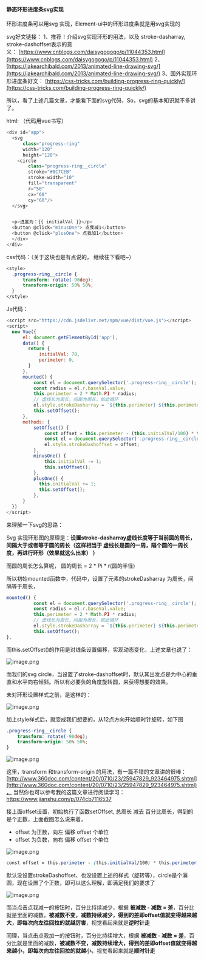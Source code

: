 #### 静态环形进度条svg实现

环形进度条可以用svg 实现，Element-ui中的环形进度条就是用svg实现的

 svg好文链接：
1、推荐！介绍svg实现环形的用法，以及 stroke-dasharray, stroke-dashoffset表示的意义： [https://www.cnblogs.com/daisygogogo/p/11044353.html](https://www.cnblogs.com/daisygogogo/p/11044353.html)
2、[https://jakearchibald.com/2013/animated-line-drawing-svg/](https://jakearchibald.com/2013/animated-line-drawing-svg/)
3、国外实现环形进度条好文： [https://css-tricks.com/building-progress-ring-quickly/](https://css-tricks.com/building-progress-ring-quickly/)

所以，看了上述几篇文章，才能看下面的svg代码，So，svg的基本知识就不多讲了。

html: （代码用vue书写）
```js
<div id="app">
  <svg
      class="progress-ring"
      width="120"
      height="120">
    <circle
        class="progress-ring__circle"
        stroke="#0C7CEB"
        stroke-width="10"
        fill="transparent"
        r="50"
        cx="60"
        cy="60"/>
  </svg>


  <p>进度为：{{ initialVal }}</p>
  <button @click="minusOne"> 点我减1</button>
  <button @click="plusOne"> 点我加1</button>
  </div>
</div>
```

css代码：（关于这块也是有点说的， 继续往下看吧~）
```css
<style>
  .progress-ring__circle {
      transform: rotate(-90deg);
      transform-origin: 50% 50%;
  }
</style>
```

Js代码：
```js
<script src="https://cdn.jsdelivr.net/npm/vue/dist/vue.js"></script>
<script>
  new Vue({
      el: document.getElementById('app'),
      data() {
        return {
            initialVal: 70,
            perimeter: 0,
        }
      },
      mounted() {
          const el = document.querySelector('.progress-ring__circle');
          const radius = el.r.baseVal.value;
          this.perimeter = 2 * Math.PI * radius;
          // 虚线长为周长，间距为周长，如此循环
          el.style.strokeDasharray = `${this.perimeter} ${this.perimeter}`;
          this.setOffset();
      },
      methods: {
          setOffset() {
              const offset = this.perimeter - (this.initialVal/100) * this.perimeter;
              const el = document.querySelector('.progress-ring__circle');
              el.style.strokeDashoffset = offset;
          },
          minusOne() {
              this.initialVal -= 1;
              this.setOffset();
          },
          plusOne() {
            this.initialVal += 1;
            this.setOffset();
          },
      }
  })
</script>
```
来理解一下svg的思路：

Svg 实现环形图的原理是：**设置stroke-dasharray虚线长度等于当前圆的周长，间隔大于或者等于圆的周长（这样相当于 虚线长是圆的一周，隔个圆的一周长度，再进行环形（效果就这么出来） ）**

而圆的周长怎么算呢， 圆的周长 = 2 * Pi * r(圆的半径)

所以初始mounted函数中，代码中，设置了元素的strokeDasharray 为周长，间隔等于周长，
```js
mounted() {
          const el = document.querySelector('.progress-ring__circle');
          const radius = el.r.baseVal.value;
          this.perimeter = 2 * Math.PI * radius;
          // 虚线长为周长，间距为周长，如此循环
          el.style.strokeDasharray = `${this.perimeter} ${this.perimeter}`;
          this.setOffset();
},
```
而this.setOffset()的作用是对线条设置偏移，实现动态变化，上述文章也说了：

![image.png](https://upload-images.jianshu.io/upload_images/1273659-54c3e31177db8262.png?imageMogr2/auto-orient/strip%7CimageView2/2/w/1240)


而我们的svg circle，当设置了stroke-dashoffset时，默认其出发点是为中心的垂直和水平向右倾斜。所以有必要负的角度旋转圆，来获得想要的效果。

未对环形设置样式之前，是这样的：

![image.png](https://upload-images.jianshu.io/upload_images/1273659-bc7ed718d09dd358.png?imageMogr2/auto-orient/strip%7CimageView2/2/w/1240)

加上style样式后，就变成我们想要的，从12点方向开始顺时针旋转，如下图
```css
.progress-ring__circle {
    transform: rotate(-90deg);
    transform-origin: 50% 50%;
}
```
![image.png](https://upload-images.jianshu.io/upload_images/1273659-c568b9befe80c38b.png?imageMogr2/auto-orient/strip%7CimageView2/2/w/1240)

这里，transform 和transform-origin 的用法，有一篇不错的文章讲的很棒：[http://www.360doc.com/content/20/0710/23/25947829_923464975.shtml](http://www.360doc.com/content/20/0710/23/25947829_923464975.shtml)， 当然你也可以参考我的这篇文章进行阅读学习：https://www.jianshu.com/p/074cb7116537

接上面offset设置，初始执行了函数setOffset,  总周长 减去 百分比周长，得到的是个正数，上面截图怎么说来着，
  *   offset 为正数，向左 偏移 offset 个单位
 *   offset 为负数，向右 偏移 offset 个单位

![image.png](https://upload-images.jianshu.io/upload_images/1273659-4c53eba7682eaa9b.png?imageMogr2/auto-orient/strip%7CimageView2/2/w/1240)

```css
const offset = this.perimeter - (this.initialVal/100) * this.perimeter;
```

默认没设置strokeDashoffset、也没设置上述的样式（旋转等），circle是个满圆，现在设置了个正数，即可以这么理解，即满足我们的要求了


![image.png](https://upload-images.jianshu.io/upload_images/1273659-ccc7a12cd548ad08.png?imageMogr2/auto-orient/strip%7CimageView2/2/w/1240)

而当点击点我减一的按钮时，百分比持续减少，根据 **被减数 -  减数 = 差**，百分比就是里面的减数，**被减数不变，减数持续减少，得到的差即offset值就变得越来越大，即每次向左往回拉的就越厉害**，视觉看起来就是**逆时针走**

同理，当点击点我加一的按钮时，百分比持续增大，根据 **被减数 -  减数 = 差**，百分比就是里面的减数，**被减数不变，减数持续增大，得到的差即offset值就变得越来越小，即每次向左往回拉的就越小**，视觉看起来就是**顺时针走**

<Valine />
